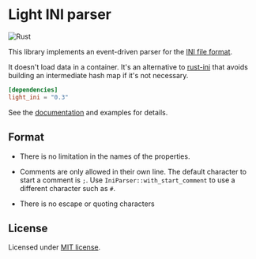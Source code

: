 Light INI parser
================

![Rust](https://github.com/lparcq/light-ini/workflows/Rust/badge.svg)

This library implements an event-driven parser for the [INI file format](https://en.wikipedia.org/wiki/INI_file).

It doesn't load data in a container. It's an alternative to [rust-ini](https://crates.io/crates/rust-ini)
that avoids building an intermediate hash map if it's not necessary.

```toml
[dependencies]
light_ini = "0.3"
```

See the [documentation](https://docs.rs/light-ini) and examples for details.

## Format

- There is no limitation in the names of the properties.

- Comments are only allowed in their own line. The default character to start a comment is `;`.
  Use `IniParser::with_start_comment` to use a different character such as `#`.

- There is no escape or quoting characters

## License

Licensed under [MIT license](LICENSE-MIT).
